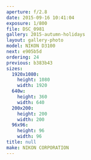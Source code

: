 ```yaml
---
aperture: f/2.8
date: 2015-09-16 10:41:04
exposure: 1/800
file: DSC_0981
gallery: 2015-autumn-holidays
layout: gallery-photo
model: NIKON D3100
next: e905b5d
ordering: 24
previous: b383b43
sizes:
  1920x1080:
    height: 1080
    width: 1920
  640w:
    height: 360
    width: 640
  200x200:
    height: 200
    width: 200
  96x96:
    height: 96
    width: 96
title: null
make: NIKON CORPORATION
---
```

